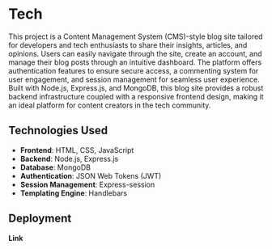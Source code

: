 # Tech

This project is a Content Management System (CMS)-style blog site tailored for developers and tech enthusiasts to share their insights, articles, and opinions. Users can easily navigate through the site, create an account, and manage their blog posts through an intuitive dashboard. The platform offers authentication features to ensure secure access, a commenting system for user engagement, and session management for seamless user experience. Built with Node.js, Express.js, and MongoDB, this blog site provides a robust backend infrastructure coupled with a responsive frontend design, making it an ideal platform for content creators in the tech community.

## Technologies Used

- **Frontend**: HTML, CSS, JavaScript
- **Backend**: Node.js, Express.js
- **Database**: MongoDB
- **Authentication**: JSON Web Tokens (JWT)
- **Session Management**: Express-session
- **Templating Engine**: Handlebars

## Deployment

**Link** 